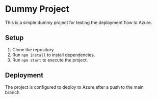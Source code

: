 # Dummy Project

This is a simple dummy project for testing the deployment flow to Azure.

## Setup

1. Clone the repository.
2. Run `npm install` to install dependencies.
3. Run `npm start` to execute the project.

## Deployment

The project is configured to deploy to Azure after a push to the main branch.